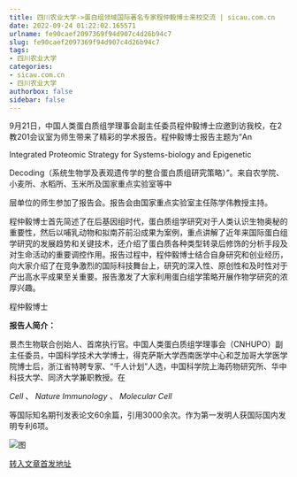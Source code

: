 ```yaml
---
title: 四川农业大学->蛋白组领域国际著名专家程仲毅博士来校交流 | sicau.com.cn
date: 2022-09-24 01:22:02.165571
urlname: fe90caef2097369f94d907c4d26b94c7
slug: fe90caef2097369f94d907c4d26b94c7
tags: 
- 四川农业大学
categories:
- sicau.com.cn
- 四川农业大学
authorbox: false
sidebar: false
---
```

9月21日，中国人类蛋白质组学理事会副主任委员程仲毅博士应邀到访我校，在2教201会议室为师生带来了精彩的学术报告。程仲毅博士报告主题为“An

Integrated Proteomic Strategy for Systems-biology and Epigenetic

Decoding（系统生物学及表观遗传学的整合蛋白质组研究策略）”。来自农学院、小麦所、水稻所、玉米所及国家重点实验室等中
<!--more-->
层单位的师生参加了报告会。报告会由国家重点实验室主任陈学伟教授主持。

程仲毅博士首先简述了在后基因组时代，蛋白质组学研究对于人类认识生物奥秘的重要性，然后以哺乳动物和拟南芥前沿成果为案例，重点讲解了近年来国际蛋白组学研究的发展趋势和关键技术，还介绍了蛋白质各种类型转录后修饰的分析手段及对生命活动的重要调控作用。报告过程中，程仲毅博士结合自身研究和创业经历，向大家介绍了在竞争激烈的国际科技舞台上，研究的深入性、原创性和及时性对于产出高水平成果至关重要。报告激发了大家利用蛋白组学策略开展作物学研究的浓厚兴趣。

程仲毅博士  

**报告人简介：**  

景杰生物联合创始人、首席执行官。中国人类蛋白质组学理事会（CNHUPO）副主任委员，中国科学技术大学博士，得克萨斯大学西南医学中心和芝加哥大学医学院博士后，浙江省特聘专家、“千人计划”人选，中国科学院上海药物研究所、华中科技大学、同济大学兼职教授。在

_Cell_ 、 _Nature Immunology_ 、 _Molecular Cell_

等国际知名期刊发表论文60余篇，引用3000余次。作为第一发明人获国际国内发明专利6项。

![图](https://news.sicau.edu.cn/__local/5/B6/42/69B067D61C6587FD8C18322FDD1_36C2B254_9358.jpg)

[转入文章首发地址](https://news.sicau.edu.cn/info/1078/69629.htm)